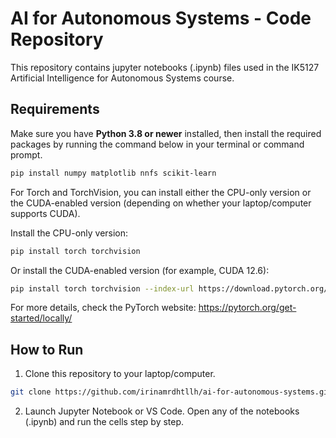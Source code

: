 # AI for Autonomous Systems - Code Repository
This repository contains jupyter notebooks (.ipynb) files used in the IK5127 Artificial Intelligence for Autonomous Systems course.

## Requirements
Make sure you have **Python 3.8 or newer** installed, then install the required packages by running the command below in your terminal or command prompt.
```bash
pip install numpy matplotlib nnfs scikit-learn
```

For Torch and TorchVision, you can install either the CPU-only version or the CUDA-enabled version (depending on whether your laptop/computer supports CUDA).

Install the CPU-only version:
```bash
pip install torch torchvision
```

Or install the CUDA-enabled version (for example, CUDA 12.6):
```bash
pip install torch torchvision --index-url https://download.pytorch.org/whl/cu126
```

For more details, check the PyTorch website: https://pytorch.org/get-started/locally/

## How to Run
1. Clone this repository to your laptop/computer.
```bash
git clone https://github.com/irinamrdhtllh/ai-for-autonomous-systems.git
```

2. Launch Jupyter Notebook or VS Code. Open any of the notebooks (.ipynb) and run the cells step by step.